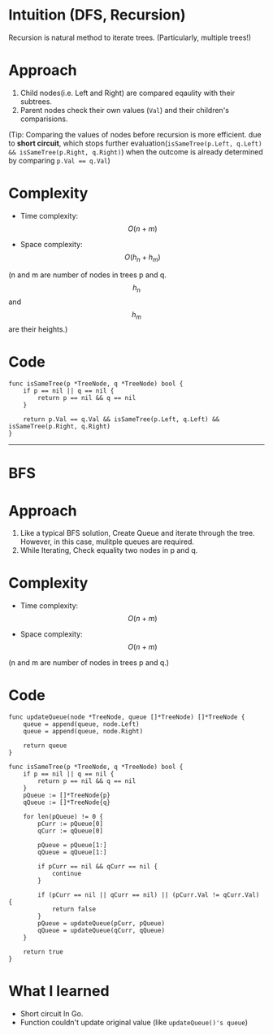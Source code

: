 # Intuition (DFS, Recursion)
<!-- Describe your first thoughts on how to solve this problem. -->
Recursion is natural method to iterate trees. (Particularly, multiple trees!)
# Approach
<!-- Describe your approach to solving the problem. -->
1. Child nodes(i.e. Left and Right) are compared eqaulity with their subtrees.
2. Parent nodes check their own values (`Val`) and their children's comparisions.

(Tip: Comparing the values of nodes before recursion is more efficient. due to **short circuit**, which stops further evaluation(`isSameTree(p.Left, q.Left) && isSameTree(p.Right, q.Right)`) when the outcome is already determined by comparing `p.Val == q.Val`)
# Complexity
- Time complexity: $$O(n+m)$$
<!-- Add your time complexity here, e.g. $$O(n)$$ -->

- Space complexity: $$O(h_n + h_m)$$
<!-- Add your space complexity here, e.g. $$O(n)$$ -->

(n and m are number of nodes in trees p and q. $$h_n$$ and $$h_m$$ are their heights.)
# Code
```
func isSameTree(p *TreeNode, q *TreeNode) bool {
    if p == nil || q == nil {
        return p == nil && q == nil
    }

    return p.Val == q.Val && isSameTree(p.Left, q.Left) && isSameTree(p.Right, q.Right)
}
```
- - -
# BFS
# Approach
<!-- Describe your approach to solving the problem. -->
1. Like a typical BFS solution, Create Queue and iterate through the tree. However, in this case, mulitple queues are required.
2. While Iterating, Check equality two nodes in p and q.
# Complexity
- Time complexity: $$O(n+m)$$
<!-- Add your time complexity here, e.g. $$O(n)$$ -->

- Space complexity: $$O(n + m)$$
<!-- Add your space complexity here, e.g. $$O(n)$$ -->

(n and m are number of nodes in trees p and q.)
# Code
```
func updateQueue(node *TreeNode, queue []*TreeNode) []*TreeNode {
	queue = append(queue, node.Left)
	queue = append(queue, node.Right)

	return queue
}

func isSameTree(p *TreeNode, q *TreeNode) bool {
	if p == nil || q == nil {
		return p == nil && q == nil
	}
	pQueue := []*TreeNode{p}
	qQueue := []*TreeNode{q}

	for len(pQueue) != 0 {
        pCurr := pQueue[0]
        qCurr := qQueue[0]

        pQueue = pQueue[1:]
        qQueue = qQueue[1:]

        if pCurr == nil && qCurr == nil {
            continue
        }

        if (pCurr == nil || qCurr == nil) || (pCurr.Val != qCurr.Val) {
            return false
        }
        pQueue = updateQueue(pCurr, pQueue)
        qQueue = updateQueue(qCurr, qQueue)
	}

	return true
}
```

# What I learned
- Short circuit In Go.
- Function couldn't update original value (like `updateQueue()'s queue`)